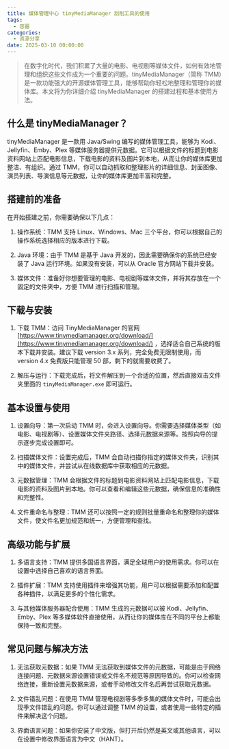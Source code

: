 ```yaml
---
title: 媒体管理中心 tinyMediaManager 刮削工具的使用
tags:
  - 容器
categories:
  - 资源分享
date: 2025-03-10 00:00:00
---
```


> 在数字化时代，我们积累了大量的电影、电视剧等媒体文件，如何有效地管理和组织这些文件成为一个重要的问题。tinyMediaManager（简称 TMM）是一款功能强大的开源媒体管理工具，能够帮助你轻松地整理和管理你的媒体库。本文将为你详细介绍 tinyMediaManager 的搭建过程和基本使用方法。

<!-- more -->

## 什么是 tinyMediaManager？

tinyMediaManager 是一款用 Java/Swing 编写的媒体管理工具，能够为 Kodi、Jellyfin、Emby、Plex 等媒体服务器提供元数据。它可以根据文件的标题到电影资料网站上匹配电影信息，下载电影的资料及图片到本地，从而让你的媒体库更加整洁、有组织。通过 TMM，你可以自动抓取和整理影片的详细信息、封面图像、演员列表、导演信息等元数据，让你的媒体库更加丰富和完整。

## 搭建前的准备

在开始搭建之前，你需要确保以下几点：

1. 操作系统：TMM 支持 Linux、Windows、Mac 三个平台，你可以根据自己的操作系统选择相应的版本进行下载。

2. Java 环境：由于 TMM 是基于 Java 开发的，因此需要确保你的系统已经安装了 Java 运行环境。如果没有安装，可以从 Oracle 官方网站下载并安装。

3. 媒体文件：准备好你想要管理的电影、电视剧等媒体文件，并将其存放在一个固定的文件夹中，方便 TMM 进行扫描和管理。

## 下载与安装

1. 下载 TMM：访问 TinyMediaManager 的官网 [https://www.tinymediamanager.org/download/](https://www.tinymediamanager.org/download/) ，选择适合自己系统的版本下载并安装。建议下载 version 3.x 系列，完全免费无限制使用，而 version 4.x 免费版只能管理 50 部，剩下的就需要收费了。

2. 解压与运行：下载完成后，将文件解压到一个合适的位置，然后直接双击文件夹里面的 `tinyMediaManager.exe` 即可运行。

## 基本设置与使用

1. 设置向导：第一次启动 TMM 时，会进入设置向导。你需要选择媒体类型（如电影、电视剧等）、设置媒体文件夹路径、选择元数据来源等。按照向导的提示逐步完成设置即可。

2. 扫描媒体文件：设置完成后，TMM 会自动扫描你指定的媒体文件夹，识别其中的媒体文件，并尝试从在线数据库中获取相应的元数据。

3. 元数据管理：TMM 会根据文件的标题到电影资料网站上匹配电影信息，下载电影的资料及图片到本地。你可以查看和编辑这些元数据，确保信息的准确性和完整性。

4. 文件重命名与整理：TMM 还可以按照一定的规则批量重命名和整理你的媒体文件，使文件名更加规范和统一，方便管理和查找。

## 高级功能与扩展

1. 多语言支持：TMM 提供多国语言界面，满足全球用户的使用需求。你可以在设置中选择自己喜欢的语言界面。

2. 插件扩展：TMM 支持使用插件来增强其功能，用户可以根据需要添加和配置各种插件，以满足更多的个性化需求。

3. 与其他媒体服务器配合使用：TMM 生成的元数据可以被 Kodi、Jellyfin、Emby、Plex 等多媒体软件直接使用，从而让你的媒体库在不同的平台上都能保持一致和完整。

## 常见问题与解决方法

1. 无法获取元数据：如果 TMM 无法获取到媒体文件的元数据，可能是由于网络连接问题、元数据来源设置错误或文件名不规范等原因导致的。你可以检查网络连接，重新设置元数据来源，或者手动修改文件名后再尝试获取元数据。

2. 文件错乱问题：在使用 TMM 管理电视剧等多季多集的媒体文件时，可能会出现季文件错乱的问题。你可以通过调整 TMM 的设置，或者使用一些特定的插件来解决这个问题。

3. 界面语言问题：如果你安装了中文版，但打开后仍然是英文或其他语言，可以在设置中修改界面语言为中文（HANT）。